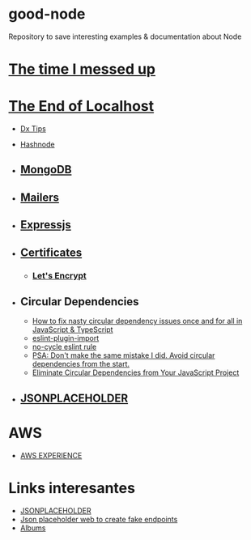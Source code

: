 # good-node
Repository to save interesting examples & documentation about Node

# [The time I messed up](https://kentcdodds.com/blog/the-time-i-messed-up)
# [The End of Localhost](https://dx.tips/the-end-of-localhost)
* [Dx Tips](https://dx.tips/)
* [Hashnode](https://hashnode.com/)

* ## [MongoDB](./docs/mongo.md)
* ## [Mailers](./docs/mailers.md)
* ## [Expressjs](./docs/expressjs.md)
* ## [Certificates](./docs/certificates.md)
  * ### [Let's Encrypt](./docs/letsencrypt.md)
* ## Circular Dependencies
  *  [How to fix nasty circular dependency issues once and for all in JavaScript & TypeScript](https://medium.com/visual-development/how-to-fix-nasty-circular-dependency-issues-once-and-for-all-in-javascript-typescript-a04c987cf0de)
  *  [eslint-plugin-import](https://github.com/import-js/eslint-plugin-import)
  *  [no-cycle eslint rule](https://github.com/import-js/eslint-plugin-import/blob/main/docs/rules/no-cycle.md)
  *  [PSA: Don't make the same mistake I did. Avoid circular dependencies from the start.](https://www.reddit.com/r/typescript/comments/ra4wah/psa_dont_make_the_same_mistake_i_did_avoid/)
  *  [Eliminate Circular Dependencies from Your JavaScript Project](https://spin.atomicobject.com/2018/06/25/circular-dependencies-javascript/)
*  ## [JSONPLACEHOLDER](https://github.com/typicode/jsonplaceholder)

# AWS
* [AWS EXPERIENCE](https://aws-experience.com/)

# Links interesantes
* [JSONPLACEHOLDER](https://github.com/typicode/jsonplaceholder)
* [Json placeholder web to create fake endpoints](https://jsonplaceholder.typicode.com/)
* [Albums](https://jsonplaceholder.typicode.com/albums/)